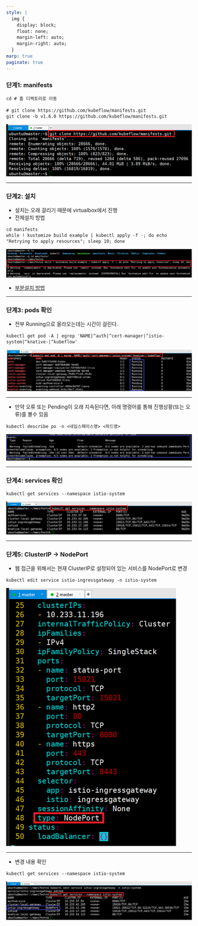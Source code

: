 ```yaml
---
style: |
  img {
    display: block;
    float: none;
    margin-left: auto;
    margin-right: auto;
  }
marp: true
paginate: true
---
```

### 단계1: manifests
```shell
cd # 홈 디렉토리로 이동 

# git clone https://github.com/kubeflow/manifests.git 
git clone -b v1.6.0 https://github.com/kubeflow/manifests.git
```
![alt text](image-55.png)

---
### 단계2: 설치 
- 설치는 오래 걸리기 때문에 virtualbox에서 진행
- 전체설치 방법
```shell
cd manifests 
while ! kustomize build example | kubectl apply -f -; do echo "Retrying to apply resources"; sleep 10; done
```
![alt text](image-56.png)

- [부분설치 방법](https://mlops-for-all.github.io/docs/setup-components/install-components-kf)

---
### 단계3: pods 확인 
- 전부 Running으로 올라오는데는 시간이 걸린다. 
```shell
kubectl get pod -A | egrep 'NAME|^auth|^cert-manager|^istio-system|^knative-|^kubeflow'
```
![alt text](image-44.png)

---
- 만약 오류 또는 Pending이 오래 지속된다면, 아래 명령어를 통해 진행상황(또는 오류)를 볼수 있음
```shell
kubectl describe po -n <네임스페이스명> <파드명>
```
![alt text](image-74.png)

---
### 단계4: services 확인
```shell
kubectl get services --namespace istio-system
```
![alt text](image-57.png)

---
### 단계5: ClusterIP -> NodePort
- 웹 접근을 위해서는 현재 ClusterIP로 설정되어 있는 서비스를 NodePort로 변경 
```shell
kubectl edit service istio-ingressgateway -n istio-system
```
![bg right w:450](image-58.png)

---
- 변경 내용 확인 
```shell
kubectl get services --namespace istio-system
```
![alt text](image-59.png)




